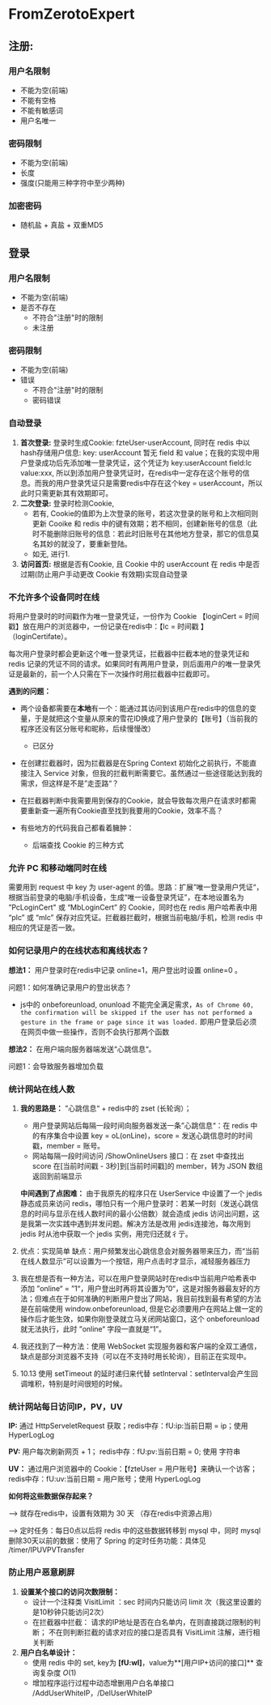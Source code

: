# FromZerotoExpert

## 注册:
### 用户名限制
+ 不能为空(前端)
+ 不能有空格
+ 不能有敏感词
+ 用户名唯一
### 密码限制
+ 不能为空(前端)
+ 长度
+ 强度(只能用三种字符中至少两种)
### 加密密码
+ 随机盐 + 真盐 + 双重MD5
## 登录
### 用户名限制
+ 不能为空(前端)
+ 是否不存在
    + 不符合"注册"时的限制
    + 未注册
### 密码限制
+ 不能为空(前端)
+ 错误
    + 不符合"注册"时的限制
    + 密码错误
### 自动登录
  1. **首次登录:** 登录时生成Cookie: fzteUser-userAccount, 同时在 redis 中以hash存储用户信息: key: userAccount 暂无 field 和 value；在我的实现中用户登录成功后先添加唯一登录凭证，这个凭证为 key:userAccount field:lc value:xxx, 所以到添加用户登录凭证时，在redis中一定存在这个账号的信息。而我的用户登录凭证只是需要redis中存在这个key = userAccount，所以此时只需更新其有效期即可。
  2. **二次登录:** 登录时检测Cookie,
     + 若有, Cookie的值即为上次登录的账号，若这次登录的账号和上次相同则更新 Cooike 和 redis 中的键有效期；若不相同，创建新账号的信息（此时不能删除旧账号的信息：若此时旧账号在其他地方登录，那它的信息莫名其妙的就没了，要重新登陆。
     + 如无, 进行1.
  3. **访问首页:** 根据是否有Cookie, 且 Cookie 中的 userAccount 在 redis 中是否过期(防止用户手动更改 Cookie 有效期)实现自动登录
### 不允许多个设备同时在线
将用户登录时的时间戳作为唯一登录凭证，一份作为 Cookie 【loginCert = 时间戳】放在用户的浏览器中，一份记录在redis中：【lc = 时间戳 】（loginCertifate）。

每次用户登录时都会更新这个唯一登录凭证，拦截器中拦截本地的登录凭证和 redis 记录的凭证不同的请求。如果同时有两用户登录，则后面用户的唯一登录凭证是最新的，前一个人只需在下一次操作时用拦截器中拦截即可。

**遇到的问题：**

+ 两个设备都需要在**本地**有一个：能通过其访问到该用户在redis中的信息的变量，于是就把这个变量从原来的雪花ID换成了用户登录的【账号】（当前我的程序还没有区分账号和昵称，后续慢慢改）
  + 已区分

+ 在创建拦截器时，因为拦截器是在Spring Context 初始化之前执行，不能直接注入 Service 对象，但我的拦截判断需要它。虽然通过一些途径能达到我的需求，但这样是不是”走歪路“？

+ 在拦截器判断中我需要用到保存的Cookie，就会导致每次用户在请求时都需要重新查一遍所有Cookie直至找到我要用的Cookie，效率不高？

+ 有些地方的代码我自己都看着臃肿：
  + 后端查找 Cookie 的三种方式


### 允许 PC 和移动端同时在线
需要用到 request 中 key 为 user-agent 的值。思路：扩展”唯一登录用户凭证“，根据当前登录的电脑/手机设备，生成“唯一设备登录凭证”，在本地设置名为 ”PcLoginCert" 或 “MbLoginCert” 的 Cookie，同时也在 redis 用户哈希表中用 “plc” 或 “mlc” 保存对应凭证。拦截器拦截时，根据当前电脑/手机，检测 redis 中相应的凭证是否一致。

### 如何记录用户的在线状态和离线状态？

**想法1：** 用户登录时在redis中记录 online=1，用户登出时设置 online=0 。

问题1：如何准确记录用户的登出状态？

+ js中的 onbeforeunload, onunload 不能完全满足需求，`As of Chrome 60, the confirmation will be skipped if the user has not performed a gesture in the frame or page since it was loaded.`  即用户登录后必须在网页中做一些操作，否则不会执行那两个函数

**想法2：** 在用户端向服务器端发送“心跳信息“。

问题1：会导致服务器增加负载

### 统计网站在线人数

1. **我的思路是：** ”心跳信息“ + redis中的 zset (长轮询）；

   + 用户登录网站后每隔一段时间向服务器发送一条”心跳信息“：在 redis 中的有序集合中设置 key = oL(onLine)，score = 发送心跳信息时的时间戳，member = 账号。
   + 网站每隔一段时间访问 /ShowOnlineUsers 接口：在 zset 中查找出 score 在[当前时间戳 - 3秒]到[当前时间戳]的 member，转为 JSON 数组返回到前端显示

   **中间遇到了点困难：** 由于我原先的程序只在 UserService 中设置了一个 jedis 静态成员来访问 redis，哪怕只有一个用户登录时：若某一时刻（发送心跳信息的时间与显示在线人数时间的最小公倍数）就会造成 jedis 访问出问题，这是我第一次实践中遇到并发问题。解决方法是改用 jedis连接池，每次用到 jedis 时从池中获取一个 jedis 实例，用完归还就彳亍。

2. 优点：实现简单
   缺点：用户频繁发出心跳信息会对服务器带来压力，而“当前在线人数显示”可以设置为一个按钮，用户点击时才显示，减轻服务器压力

3. 我在想是否有一种方法，可以在用户登录网站时在redis中当前用户哈希表中添加 ”online“ = ”1“，用户登出时再将其设置为”0“，这是对服务器最友好的方法；但难点在于如何准确的判断用户登出了网站，我目前找到最有希望的方法是在前端使用 window.onbeforeunload, 但是它必须要用户在网站上做一定的操作后才能生效，如果你刚登录就立马关闭网站窗口，这个 onbeforeunload 就无法执行，此时 ”online“ 字段一直就是“1”。

4. 我还找到了一种方法：使用 WebSocket 实现服务器和客户端的全双工通信，缺点是部分浏览器不支持（可以在不支持时用长轮询），目前正在实现中。

5. 10.13 使用 setTimeout 的延时递归来代替 setInterval：setInterval会产生回调堆积，特别是时间很短的时候。  

### 统计网站每日访问IP，PV，UV

**IP:** 通过 HttpServeletRequest 获取；redis中存：fU:ip:当前日期 = ip；使用 HyperLogLog

**PV:** 用户每次刷新网页 + 1； redis中存：fU:pv:当前日期 = 0; 使用 字符串

**UV：** 通过用户浏览器中的 Cookie：【fzteUser = 用户账号】来确认一个访客；redis中存：fU:uv:当前日期 = 用户账号；使用 HyperLogLog

**如何将这些数据保存起来？** 

--> 就存在redis中，设置有效期为 30 天 （存在redis中资源占用）

--> 定时任务：每日0点以后将 redis 中的这些数据转移到 mysql 中，同时 mysql 删除30天以前的数据：使用了 Spring 的定时任务功能：具体见 /timer/IPUVPVTransfer



### 防止用户恶意刷屏

1. **设置某个接口的访问次数限制：**
   + 设计一个注释类 VisitLimit ：sec 时间内只能访问 limit 次（我这里设置的是10秒钟只能访问2次）
   + 在拦截器中拦截： 请求的IP地址是否在白名单内，在则直接跳过限制的判断； 不在则判断拦截的请求对应的接口是否具有 VisitLimit 注解，进行相关判断
2. **用户白名单设计：** 
   + 使用 redis 中的 set, key为 **[fU:wI]**，value为**[用户IP+访问的接口]** 查询复杂度 $O(1)$ 
   + 增加程序运行过程中动态增删用户白名单接口 /AddUserWhiteIP，/DelUserWhiteIP

